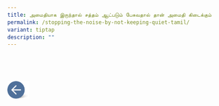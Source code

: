 ```yaml
---
title: அமைதியாக இருந்தால் சத்தம் ஆட்படும் பேசுவதால் தான் அமைதி கிடைக்கும்
permalink: /stopping-the-noise-by-not-keeping-quiet-tamil/
variant: tiptap
description: ""
---
```

<p>
<br>
</p>
<div class="isomer-image-wrapper">
<img style="width: 80%;" height="auto" width="100%" alt="" src="https://cmc.mlaw.gov.sg/images/MEDIATION%20STORIES/Noise_story_1_1.png">
</div>
<p></p>
<p></p>
<p></p><a class="isomer-image-wrapper" href="/disputes-suitable-for-mediation-tamil/"><img style="width: 10%;" height="auto" width="100%" alt="" src="/images/MEDIATION STORIES/Back_button.png"></a>
<p></p>